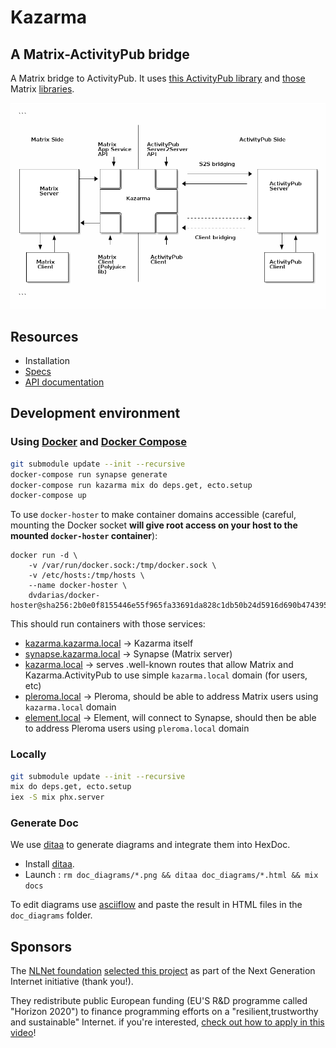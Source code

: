 # Kazarma

## A Matrix-ActivityPub bridge

A Matrix bridge to ActivityPub. It uses [this ActivityPub library](https://github.com/commonspub/ActivityPub) and [those](https://gitlab.com/kazarma/matrix_app_service.ex) Matrix [libraries](https://gitlab.com/uhoreg/polyjuice_client).

![overview](doc_diagrams/overview.png)

## Resources

- Installation
- [Specs](https://gitlab.com/kazarma/kazarma/-/wikis/Specs)
- [API documentation](https://kazarma.gitlab.io/matrix_app_service.ex)

## Development environment

### Using [Docker](https://docs.docker.com/get-docker/) and [Docker Compose](https://docs.docker.com/compose/install/)

```bash
git submodule update --init --recursive
docker-compose run synapse generate
docker-compose run kazarma mix do deps.get, ecto.setup
docker-compose up
```

To use `docker-hoster` to make container domains accessible (careful, mounting the Docker socket **will give root access on your host to the mounted `docker-hoster` container**):
```
docker run -d \
    -v /var/run/docker.sock:/tmp/docker.sock \
    -v /etc/hosts:/tmp/hosts \
    --name docker-hoster \
    dvdarias/docker-hoster@sha256:2b0e0f8155446e55f965fa33691da828c1db50b24d5916d690b47439524291ba
```

This should run containers with those services:
- [kazarma.kazarma.local](http://kazarma.kazarma.local:4000) -> Kazarma itself
- [synapse.kazarma.local](http://synapse.kazarma.local:8008) -> Synapse (Matrix server)
- [kazarma.local](http://kazarma.local) -> serves .well-known routes that allow Matrix and Kazarma.ActivityPub to use simple `kazarma.local` domain (for users, etc)
- [pleroma.local](http://pleroma.local) -> Pleroma, should be able to address Matrix users using `kazarma.local` domain
- [element.local](http://element.local) -> Element, will connect to Synapse, should then be able to address Pleroma users using `pleroma.local` domain

### Locally

```bash
git submodule update --init --recursive
mix do deps.get, ecto.setup
iex -S mix phx.server
```

### Generate Doc

We use [ditaa](http://ditaa.sourceforge.net) to generate diagrams and integrate them into HexDoc.
- Install [ditaa](http://ditaa.sourceforge.net).
- Launch : `rm doc_diagrams/*.png && ditaa doc_diagrams/*.html && mix docs`

To edit diagrams use [asciiflow](http://asciiflow.com/) and paste the result in HTML files in the `doc_diagrams` folder.

## Sponsors

The [NLNet foundation](https://nlnet.nl/) [selected this project](https://nlnet.nl/project/Matrix-CommonsPub/) as part of the Next Generation Internet initiative (thank you!).

They redistribute public European funding (EU'S R&D programme called "Horizon 2020") to finance programming efforts on a "resilient,trustworthy and sustainable" Internet. if you're interested, [check out how to apply in this video](https://media.ccc.de/v/36c3-10795-ngi_zero_a_treasure_trove_of_it_innovation)!
